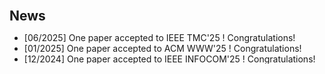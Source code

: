 <h2 id="news" style="margin:30px 0px 10px;">News</h2>

<style>
  #scrollableDiv {
    min-height: 50px;
    height: 50px;
    overflow-y: hidden;
    opacity: 1;
    transition: height 0.5s ease-in-out, opacity 0.5s ease-in-out;
  }
</style>

<ul id="scrollableDiv" onmouseover="showScrollbar()" onmouseout="hideScrollbar()">
    <li>[06/2025] One paper accepted to IEEE TMC'25 ! Congratulations!</li>
  <li>[01/2025] One paper accepted to ACM WWW'25 ! Congratulations!</li>
   <li>[12/2024] One paper accepted to IEEE INFOCOM'25 ! Congratulations!</li>
  <li>[10/2024] One paper accepted to IEEE TSC'24 ! Congratulations!</li>
  <li>[11/2023] One paper accepted to IEEE TSC'23 ! Congratulations!</li>
</ul>
<script>
  function showScrollbar() {
    var div = document.getElementById('scrollableDiv');
    div.style.height = div.scrollHeight + 'px';
    div.style.opacity = 1;
  }
  function hideScrollbar() {
    var div = document.getElementById('scrollableDiv');
    div.style.height = '50px';
    div.style.opacity = 1;
  }
</script>
